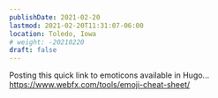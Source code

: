 ```yaml
---
publishDate: 2021-02-20
lastmod: 2021-02-20T11:31:07-06:00
location: Toledo, Iowa
# weight: -20210220
draft: false
---
```


Posting this quick link to emoticons available in Hugo... https://www.webfx.com/tools/emoji-cheat-sheet/

